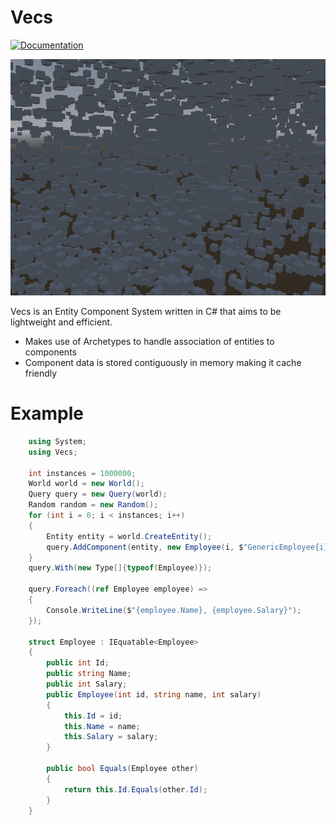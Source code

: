 # Vecs

[![Documentation](https://img.shields.io/badge/NET-6.0-blue)]()

![showcase](docs/img/Showcase.gif)

Vecs is an Entity Component System written in C# that aims to be lightweight and efficient.
- Makes use of Archetypes to handle association of entities to components
- Component data is stored contiguously in memory making it cache friendly

# Example
```C#
    using System;
    using Vecs;

    int instances = 1000000;
    World world = new World();
    Query query = new Query(world);
    Random random = new Random();
    for (int i = 0; i < instances; i++)
    {
        Entity entity = world.CreateEntity();
        query.AddComponent(entity, new Employee(i, $"GenericEmployee{i}", random.Next(1000, 10000)));
    }
    query.With(new Type[]{typeof(Employee)});

    query.Foreach((ref Employee employee) => 
    {
        Console.WriteLine($"{employee.Name}, {employee.Salary}");
    });

    struct Employee : IEquatable<Employee>
    {
        public int Id;
        public string Name;
        public int Salary;
        public Employee(int id, string name, int salary)
        {
            this.Id = id;
            this.Name = name;
            this.Salary = salary;
        }

        public bool Equals(Employee other)
        {
            return this.Id.Equals(other.Id);
        }
    }
```
